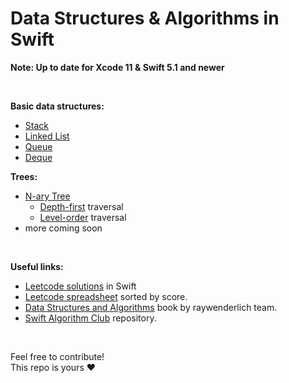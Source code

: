 # Data Structures &amp; Algorithms in Swift

**Note: Up to date for Xcode 11 &amp; Swift 5.1 and newer**

<br>

**Basic data structures:**
- [Stack](Stack)
- [Linked List](LinkedList)
- [Queue](Queue)
- [Deque](Deque)   

**Trees:**
- [N-ary Tree](Tree)
    - [Depth-first](Tree/Tree/TreeNode.swift) traversal
    - [Level-order](Tree/Tree/TreeNode.swift) traversal
- more coming soon

<br>

**Useful links:**
- [Leetcode solutions](https://github.com/bekadeveloper/leetcode) in Swift
- [Leetcode spreadsheet](https://docs.google.com/spreadsheets/d/1je6J87BX5C5fo5Gbok1TJncVK3-UFkiDznHUzhtHbVU/edit?usp=sharing) sorted by score.
- [Data Structures and Algorithms](https://www.raywenderlich.com/books/data-structures-algorithms-in-swift) book by raywenderlich team.
- [Swift Algorithm Club](https://github.com/raywenderlich/swift-algorithm-club) repository.

<br>

Feel free to contribute! <br>
This repo is yours ❤️
